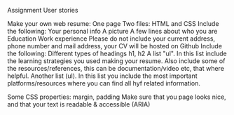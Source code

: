 Assignment
User stories

Make your own web resume:
One page
Two files: HTML and CSS
Include the following:
Your personal info
A picture
A few lines about who you are
Education
Work experience
Please do not include your current address, phone number and mail address, your CV will be hosted on Github
Include the following:
Different types of headings h1, h2
A list "ul". In this list include the learning strategies you used making your resume. Also include some of the resources/references, this can be documentation/video etc, that where helpful.
Another list (ul). In this list you include the most important platforms/resources where you can find all hyf related information.
<img>
<p>
Some CSS properties: margin, padding
Make sure that you page looks nice, and that your text is readable & accessible (ARIA)
